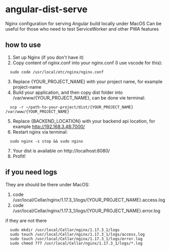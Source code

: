 # angular-dist-serve
Nginx configuration for serving Angular build locally under MacOS
Can be useful for those who need to test ServiceWorker and other PWA features

## how to use

1. Set up Nginx (if you don't have it)
2. Copy content of nginx.conf into your nginx.conf (I use vscode for this):
```
  sudo code /usr/local/etc/nginx/nginx.conf
```

3. Replace {YOUR_PROJECT_NAME} with your project name, for example project-name
4. Build your application, and then copy dist folder into /var/www/{YOUR_PROJECT_NAME}, can be done vie terminal:
```
  scp -r ~/path-to-your-project/dist/{YOUR_PROJECT_NAME} /var/www/{YOUR_PROJECT_NAME}
```
5. Replace {BACKEND_LOCATION} with your backend api location, for example http://192.168.3.48:7000/
6. Restart nginx via terminal:
```
  sudo nginx -s stop && sudo nginx
```
7. Your dist is available on http://localhost:8080/
8. Profit!

## if you need logs

They are should be there under MacOS:

1. code /usr/local/Cellar/nginx/1.17.3_1/logs/{YOUR_PROJECT_NAME}.access.log
1. code /usr/local/Cellar/nginx/1.17.3_1/logs/{YOUR_PROJECT_NAME}.error.log

if they are not there
```
  sudo mkdir /usr/local/Cellar/nginx/1.17.3_1/logs
  sudo touch /usr/local/Cellar/nginx/1.17.3_1/logs/access.log
  sudo touch /usr/local/Cellar/nginx/1.17.3_1/logs/error.log
  sudo chmod 777 /usr/local/Cellar/nginx/1.17.3_1/logs/*.log
```
